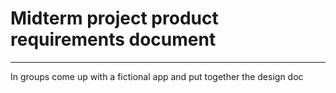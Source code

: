 # Midterm project product requirements document

---

In groups come up with a fictional app and put together the design doc
